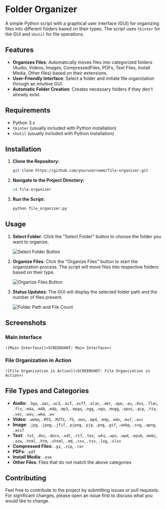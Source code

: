 # Folder Organizer

A simple Python script with a graphical user interface (GUI) for organizing files into different folders based on their types. The script uses `tkinter` for the GUI and `shutil` for file operations.

## Features

- **Organizes Files**: Automatically moves files into categorized folders (Audio, Videos, Images, CompressedFiles, PDFs, Text Files, Install Media, Other files) based on their extensions.
- **User-Friendly Interface**: Select a folder and initiate file organization through an intuitive GUI.
- **Automatic Folder Creation**: Creates necessary folders if they don't already exist.

## Requirements

- Python 3.x
- `tkinter` (usually included with Python installation)
- `shutil` (usually included with Python installation)

## Installation

1. **Clone the Repository:**

    ```bash
    git clone https://github.com/yourusername/file-organizer.git
    ```

2. **Navigate to the Project Directory:**

    ```bash
    cd file-organizer
    ```

3. **Run the Script:**

    ```bash
    python file_organizer.py
    ```

## Usage

1. **Select Folder**: Click the "Select Folder" button to choose the folder you want to organize.

    ![Select Folder Button](<SCREENSHOT: Select Folder Button>)

2. **Organize Files**: Click the "Organize Files" button to start the organization process. The script will move files into respective folders based on their type.

    ![Organize Files Button](<SCREENSHOT: Organize Files Button>)

3. **Status Updates**: The GUI will display the selected folder path and the number of files present.

    ![Folder Path and File Count](<SCREENSHOT: Folder Path and File Count>)

## Screenshots

### Main Interface

    ![Main Interface](<SCREENSHOT: Main Interface>)

### File Organization in Action

    ![File Organization in Action](<SCREENSHOT: File Organization in Action>)

## File Types and Categories

- **Audio**: `.3ga`, `.aac`, `.ac3`, `.aif`, `.aiff`, `.alac`, `.amr`, `.ape`, `.au`, `.dss`, `.flac`, `.flv`, `.m4a`, `.m4b`, `.m4p`, `.mp3`, `.mpga`, `.ogg`, `.oga`, `.mogg`, `.opus`, `.qcp`, `.tta`, `.voc`, `.wav`, `.wma`, `.wv`
- **Video**: `.webm`, `.MTS`, `.M2TS`, `.TS`, `.mov`, `.mp4`, `.m4p`, `.m4v`, `.mxf`, `.avi`
- **Image**: `.jpg`, `.jpeg`, `.jfif`, `.pjpeg`, `.pjp`, `.png`, `.gif`, `.webp`, `.svg`, `.apng`, `.avif`
- **Text**: `.txt`, `.doc`, `.docx`, `.odt`, `.rtf`, `.tex`, `.wks`, `.wps`, `.wpd`, `.epub`, `.mobi`, `.azw`, `.html`, `.htm`, `.xhtml`, `.md`, `.csv`, `.tsv`, `.log`, `.xlsx`
- **Compressed Files**: `.gz`, `.zip`, `.rar`
- **PDFs**: `.pdf`
- **Install Media**: `.exe`
- **Other Files**: Files that do not match the above categories

## Contributing

Feel free to contribute to the project by submitting issues or pull requests. For significant changes, please open an issue first to discuss what you would like to change.

